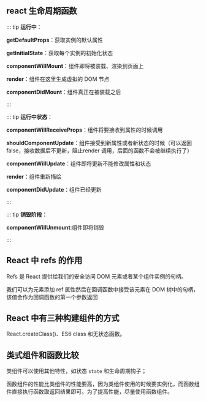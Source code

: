 ## react 生命周期函数

::: tip **运行中**：

**getDefaultProps**：获取实例的默认属性

**getInitialState**：获取每个实例的初始化状态

**componentWillMount**：组件即将被装载、渲染到页面上

**render**：组件在这里生成虚拟的 DOM 节点

**componentDidMount**：组件真正在被装载之后

:::

::: tip **运行中状态**：

**componentWillReceiveProps**：组件将要接收到属性的时候调用

**shouldComponentUpdate**：组件接受到新属性或者新状态的时候（可以返回 false，接收数据后不更新，阻止render 调用，后面的函数不会被继续执行了）

**componentWillUpdate**：组件即将更新不能修改属性和状态

**render**：组件重新描绘

**componentDidUpdate**：组件已经更新

:::

::: tip **销毁阶段**：

**componentWillUnmount**:组件即将销毁

:::

## React 中 refs 的作用

Refs 是 React 提供给我们的安全访问 DOM 元素或者某个组件实例的句柄。

我们可以为元素添加 ref 属性然后在回调函数中接受该元素在 DOM 树中的句柄，该值会作为回调函数的第一个参数返回

## React 中有三种构建组件的方式

React.createClass()、ES6 class 和无状态函数。

## 类式组件和函数比较

类组件可以使用其他特性，如状态 `state` 和生命周期钩子；

函数组件的性能比类组件的性能要高，因为类组件使用的时候要实例化，而函数组件直接执行函数取返回结果即可。为了提高性能，尽量使用函数组件。

